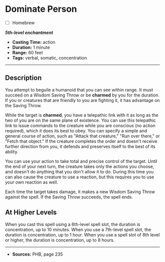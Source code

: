 # Dominate Person
- [ ] Homebrew

***5th-level enchantment***
- **Casting Time:** action
- **Duration:** 1 minute
- **Range:** 60 feet
- **Tags:** verbal, somatic, concentration

---

## Description
You attempt to beguile a humanoid that you can see within range.
It must succeed on a Wisdom Saving Throw or be **charmed** by you for the duration.
If you or creatures that are friendly to you are fighting it, it has advantage on the Saving Throw.

While the target is **charmed**, you have a telepathic link with it as long as the two of you are on the same plane of existence.
You can use this telepathic link to issue commands to the creature while you are conscious (no action required), which it does its best to obey.
You can specify a simple and general course of action, such as "Attack that creature," "Run over there," or "Fetch that object." If the creature completes the order and doesn't receive further direction from you, it defends and preserves itself to the best of its ability.

You can use your action to take total and precise control of the target.
Until the end of your next turn, the creature takes only the actions you choose, and doesn't do anything that you don't allow it to do.
During this time you can also cause the creature to use a reaction, but this requires you to use your own reaction as well.

Each time the target takes damage, it makes a new Wisdom Saving Throw against the spell.
If the Saving Throw succeeds, the spell ends.

## At Higher Levels
When you cast this spell using a 6th-level spell slot, the duration is concentration, up to 10 minutes.
When you use a 7th-level spell slot, the duration is concentration, up to 1 hour.
When you use a spell slot of 8th level or higher, the duration is concentration, up to 8 hours.

---

- **Sources:** PHB, page 235
